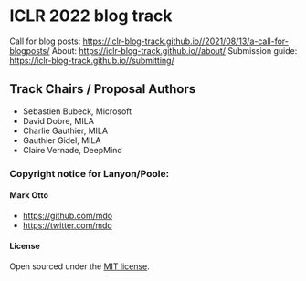 # ICLR 2022 blog track

Call for blog posts: https://iclr-blog-track.github.io//2021/08/13/a-call-for-blogposts/
About: https://iclr-blog-track.github.io//about/ 
Submission guide: https://iclr-blog-track.github.io//submitting/

## Track Chairs / Proposal Authors

- Sebastien Bubeck, Microsoft
- David Dobre, MILA
- Charlie Gauthier, MILA
- Gauthier Gidel, MILA
- Claire Vernade, DeepMind

### Copyright notice for Lanyon/Poole:

#### **Mark Otto**
- <https://github.com/mdo>
- <https://twitter.com/mdo>

#### License

Open sourced under the [MIT license](LICENSE.md).
